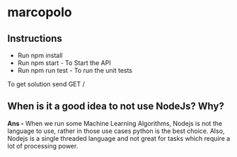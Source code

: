 # marcopolo

## Instructions
* Run npm install
* Run npm start - To Start the API
* Run npm run test - To run the unit tests

To get solution send
GET /

## When is it a good idea to not use NodeJs? Why? 
**Ans -** When we run some Machine Learning Algorithms, Nodejs is not the language to use, rather in those use cases python is the best choice. Also, Nodejs is a single threaded language and not great for tasks which require a lot of processing power.
